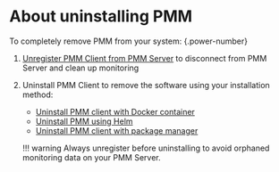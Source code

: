 # About uninstalling PMM 

To completely remove PMM from your system:
{.power-number}

1. [Unregister PMM Client from PMM Server](unregister_client.md) to disconnect from PMM Server and clean up monitoring
2. Uninstall PMM Client to remove the software using your installation method:

    - [Uninstall PMM client with Docker container](uninstall_docker.md)
    - [Uninstall PMM using Helm](uninstall_helm.md)
    - [Uninstall PMM client with package manager](uninstall_package_manager.md)

    !!! warning
         Always unregister before uninstalling to avoid orphaned monitoring data on your PMM Server.
